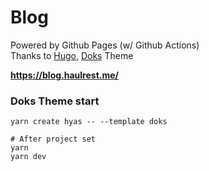 # Blog
Powered by Github Pages (w/ Github Actions)   
Thanks to <a href="https://gohugo.io/" target="_blank" rel="noreferrer">Hugo</a>, [Doks][ref1] Theme

**https://blog.haulrest.me/**

### Doks Theme start
```
yarn create hyas -- --template doks

# After project set
yarn
yarn dev
```


[ref1]: https://github.com/gethyas/doks